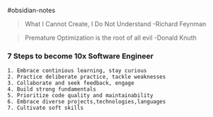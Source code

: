 #obsidian-notes

> What I Cannot Create, I Do Not Understand -Richard Feynman

> Premature Optimization is the root of all evil -Donald Knuth

### 7 Steps to become 10x Software Engineer
	1. Embrace continious learning, stay curious
	2. Practice deliberate practice, tackle weaknesses
	3. Collaborate and seek feedback, engage
	4. Build strong fundamentals
	5. Prioritize code quality and maintainability
	6. Embrace diverse projects,technologies,languages
	7. Cultivate soft skills

